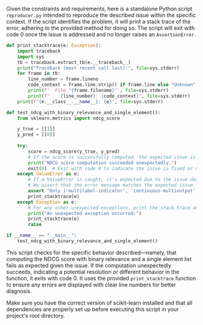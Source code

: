 Given the constraints and requirements, here is a standalone Python script `reproducer.py` intended to reproduce the described issue within the specific context. If the script identifies the problem, it will print a stack trace of the error, adhering to the provided method for doing so. The script will exit with code 0 once the issue is addressed and no longer raises an `AssertionError`.

```python
def print_stacktrace(e: Exception):
    import traceback
    import sys
    tb = traceback.extract_tb(e.__traceback__)
    print("Traceback (most recent call last):", file=sys.stderr)
    for frame in tb:
        line_number = frame.lineno
        code_context = frame.line.strip() if frame.line else "Unknown"
        print(f'  File "{frame.filename}"', file=sys.stderr)
        print(f"    {line_number}: {code_context}", file=sys.stderr)
    print(f"{e.__class__.__name__}: {e}", file=sys.stderr)

def test_ndcg_with_binary_relevance_and_single_element():
    from sklearn.metrics import ndcg_score

    y_true = [[1]]
    y_pred = [[0]]
    
    try:
        score = ndcg_score(y_true, y_pred)
        # If the score is successfully computed, the expected issue is not present
        print("NDCG score computation succeeded unexpectedly.")
        exit(0)  # Exit with code 0 to indicate the issue is fixed or not present.
    except ValueError as e:
        # If a ValueError is caught, it's expected due to the issue described.
        # We assert that the error message matches the expected issue.
        assert "Only ('multilabel-indicator', 'continuous-multioutput', 'multiclass-multioutput') formats are supported." in str(e), "Unexpected error message."
        print_stacktrace(e)
    except Exception as e:
        # For any other unexpected exceptions, print the stack trace and raise the exception.
        print("An unexpected exception occurred:")
        print_stacktrace(e)
        raise

if __name__ == "__main__":
    test_ndcg_with_binary_relevance_and_single_element()
```

This script checks for the specific behavior described—namely, that computing the NDCG score with binary relevance and a single element list fails as expected given the issue. If the computation unexpectedly succeeds, indicating a potential resolution or different behavior in the function, it exits with code 0. It uses the provided `print_stacktrace` function to ensure any errors are displayed with clear line numbers for better diagnosis.

Make sure you have the correct version of scikit-learn installed and that all dependencies are properly set up before executing this script in your project's root directory.